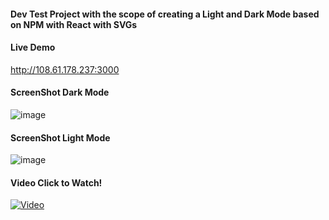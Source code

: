 #### Dev Test Project with the scope of creating a Light and Dark Mode based on NPM with React with SVGs

#### Live Demo 

http://108.61.178.237:3000

#### ScreenShot Dark Mode
![image](https://github.com/user-attachments/assets/cab91e34-0c1e-4ad4-8fe9-12d3f036959a)

#### ScreenShot Light Mode
![image](https://github.com/user-attachments/assets/ce62420e-4895-48e4-be72-037daf0a031b)

#### Video Click to Watch!
[![Video](https://github.com/user-attachments/assets/76196d93-c145-4a02-9303-4eb0252c43fd)](https://www.youtube.com/watch?v=SYnbQa9LAcw)



